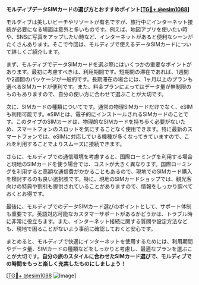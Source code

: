**モルディブデータSIMカードの選び方とおすすめポイント[[TG💪+ @esim1088](https://t.me/s/esim1088)]**

モルディブは美しいビーチやリゾートが有名ですが、旅行中にインターネット接続が必要になる場面は意外と多いものです。例えば、地図アプリを使いたい時や、SNSに写真をアップしたい時など、インターネットがあると便利なシーンがたくさんあります。そこで今回は、モルディブで使えるデータSIMカードについて詳しくご紹介します。

まず、モルディブでデータSIMカードを選ぶ際にはいくつかの重要なポイントがあります。最初に考慮すべきは、利用期間です。短期間の滞在であれば、1週間や2週間のパッケージが一般的です。長期滞在の場合には、1ヶ月以上のプランも選べるSIMカードが便利です。また、料金プランによってはデータ量が無制限のものもありますので、自分の使い方に合わせて選ぶことが大切です。

次に、SIMカードの種類についてです。通常の物理SIMカードだけでなく、eSIMも利用可能です。eSIMとは、電子的にインストールされるSIMカードのことです。このタイプのSIMカードは、物理的なSIMカードを持ち歩く必要がないため、スマートフォンのスロットを気にすることなく使用できます。特に最新のスマートフォンでは、eSIMに対応している機種が多くなってきていますので、これを利用することでよりスムーズに接続できます。

さらに、モルディブでの通信環境を考慮すると、国際ローミングを利用する場合と現地のSIMカードを使う場合では、コストが大きく異なります。国際ローミングを利用すると高額な通信費がかかることもあるので、現地でのSIMカード購入を検討するのも良い選択肢です。特に、現地のSIMカードショップでは、観光客向けの特典や割引も提供されていることがありますので、情報をしっかり調べておくとお得です。

最後に、モルディブでのデータSIMカード選びのポイントとして、サポート体制も重要です。英語対応可能なカスタマーサポートがあるかどうかは、トラブル時に非常に役立ちます。また、インターネット接続に関する質問や設定方法なども、現地で困ることがないよう事前に確認しておくと安心です。

まとめると、モルディブで快適にインターネットを使用するためには、利用期間やデータ量、SIMカードの種類などをしっかりと考慮し、最適なプランを選ぶことが大切です。**自分の旅のスタイルに合わせたSIMカード選びで、モルディブでの時間をもっと楽しく充実したものにしましょう！**

[[TG💪+ @esim1088](https://t.me/s/esim1088) ![Image](https://i.postimg.cc/Y0z9fWf4/image.png)]